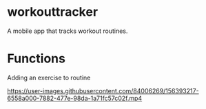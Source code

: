 # workouttracker

A mobile app that tracks workout routines.

# Functions


Adding an exercise to routine

https://user-images.githubusercontent.com/84006269/156393217-6558a000-7882-477e-98da-1a71fc57c02f.mp4

